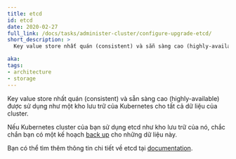 ```yaml
---
title: etcd
id: etcd
date: 2020-02-27
full_link: /docs/tasks/administer-cluster/configure-upgrade-etcd/
short_description: >
  Key value store nhất quán (consistent) và sẵn sàng cao (highly-available) được sử dụng như một kho lưu trữ của Kubernetes cho tất cả dữ liệu của cluster.

aka: 
tags:
- architecture
- storage
---
```

 Key value store nhất quán (consistent) và sẵn sàng cao (highly-available) được sử dụng như một kho lưu trữ của Kubernetes cho tất cả dữ liệu của cluster.

<!--more-->

Nếu Kubernetes cluster của bạn sử dụng etcd như kho lưu trữ của nó, chắc chắn bạn có một kế hoạch [back up](/docs/tasks/administer-cluster/configure-upgrade-etcd/#backing-up-an-etcd-cluster) cho những dữ liệu này.

Bạn có thể tìm thêm thông tin chi tiết về etcd tại [documentation](https://etcd.io/docs/).